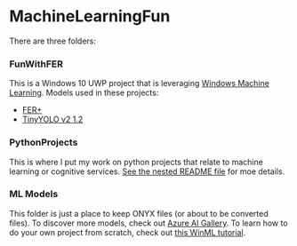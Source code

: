 # MachineLearningFun

There are three folders:
### FunWithFER
This is a Windows 10 UWP project that is leveraging <a href="https://docs.microsoft.com/en-us/windows/ai/" target="_blank">Windows Machine Learning</a>. Models used in these projects:

- <a href="https://gallery.azure.ai/Model/FER-Emotion-Recognition-1-2-2" target="_blank">FER+</a>
- <a href="https://gallery.azure.ai/Model/Tiny-YOLOv2-1-2-3" target="_blank">TinyYOLO v2 1.2</a>

### PythonProjects
This is where I put my work on python projects that relate to machine learning or cognitive services. [See the nested README file](https://github.com/LanceMcCarthy/MachineLearningFun/blob/master/PythonProjects/README.md) for moe details.

### ML Models
This folder is just a place to keep ONYX files (or about to be converted files). To discover more models, check out <a href="https://gallery.azure.ai/models" target="_blank">Azure AI Gallery</a>. To learn how to do your own project from scratch, check out <a href="https://docs.microsoft.com/en-us/windows/ai/get-started-uwp" target="_blank">this WinML tutorial</a>.
